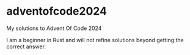 # adventofcode2024
My solutions to Advent Of Code 2024

I am a beginner in Rust and will not refine solutions beyond getting
the correct answer.